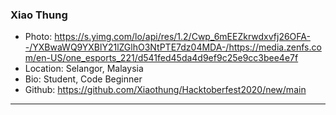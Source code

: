 ### Xiao Thung
- Photo: https://s.yimg.com/lo/api/res/1.2/Cwp_6mEEZkrwdxvfj26OFA--/YXBwaWQ9YXBlY21lZGlhO3NtPTE7dz04MDA-/https://media.zenfs.com/en-US/one_esports_221/d541fed45da4d9ef9c25e9cc3bee4e7f
- Location: Selangor, Malaysia
- Bio: Student, Code Beginner
- Github: https://github.com/Xiaothung/Hacktoberfest2020/new/main
***
